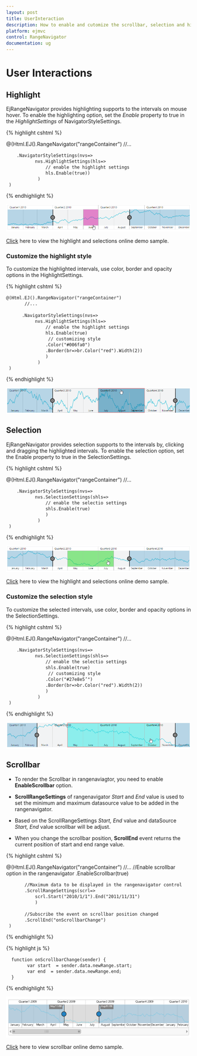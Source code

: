 ```yaml
---
layout: post
title: UserInteraction
description: How to enable and cutomize the scrollbar, selection and highlighting in ASP.NET MVC RangeNavigator.
platform: ejmvc
control: RangeNavigator
documentation: ug
---
```


# User Interactions

## Highlight

EjRangeNavigator provides highlighting supports to the intervals on mouse hover. To enable the highlighting option, set the *Enable* property to true in the *HighlightSettings* of NavigatorStyleSettings.

{% highlight cshtml %}

   @(Html.EJ().RangeNavigator("rangeContainer")
          //...

        .NavigatorStyleSettings(nvs=>
               nvs.HighlightSettings(hls=>
                   // enable the highlight settings
                   hls.Enable(true))
                )
     )

{% endhighlight %}


![](User-Interactions_images/User-Interactions_img1.png) 


[Click](http://mvc.syncfusion.com/demos/web/rangenavigator/rangehighlight) here to view the highlight and selections online demo sample.

### Customize the highlight style

To customize the highlighted intervals, use color, border and opacity options in the HighlightSettings.

{% highlight cshtml %}

    @(Html.EJ().RangeNavigator("rangeContainer")
           //...

          .NavigatorStyleSettings(nvs=>
               nvs.HighlightSettings(hls=>
                   // enable the highlight settings
                   hls.Enable(true)
                    // customizing style
                   .Color("#006fa0")
                   .Border(br=>br.Color("red").Width(2))
                   )
                )
     )


{% endhighlight %}

![](User-Interactions_images/User-Interactions_img2.png)


## Selection

EjRangeNavigator provides selection supports to the intervals by, clicking and dragging the highlighted intervals. To enable the selection option, set the Enable property to true in the SelectionSettings.

{% highlight cshtml %}

   @(Html.EJ().RangeNavigator("rangeContainer")
          //...

        .NavigatorStyleSettings(nvs=>
               nvs.SelectionSettings(shls=>
                   // enable the selectio settings
                   shls.Enable(true)
                   )
                )
     )

{% endhighlight %}


![](User-Interactions_images/User-Interactions_img3.png) 


[Click](http://mvc.syncfusion.com/demos/web/rangenavigator/rangehighlight) here to view the highlight and selections online demo sample.

### Customize the selection style

To customize the selected intervals, use color, border and opacity options in the SelectionSettings.

{% highlight cshtml %}

 @(Html.EJ().RangeNavigator("rangeContainer")
          //...

        .NavigatorStyleSettings(nvs=>
               nvs.SelectionSettings(shls=>
                   // enable the selectio settings
                   shls.Enable(true)
                    // customizing style
                   .Color("#27e8e5’")
                   .Border(br=>br.Color("red").Width(2))
                   )
                )
     )


{% endhighlight %}

![](User-Interactions_images/User-Interactions_img4.png)


## Scrollbar

* To render the Scrollbar in rangenaviagtor, you need to enable **EnableScrollbar** option.
 
* **ScrollRangeSettings** of  rangenavigator *Start* and *End* value is used to set the minimum and maximum datasource value to be added in the rangenavigator.
 
* Based on the ScrollRangeSettings *Start, End* value and dataSource *Start, End* value scrollbar will be adjust.

* When you change the scrollbar position, **ScrollEnd** event returns the current position of start and end range value.

{% highlight cshtml %}

 @(Html.EJ().RangeNavigator("rangeContainer")
          //...
           //Enable scrollbar option in the rangenavigator
           .EnableScrollbar(true)
           
           //Maximum data to be displayed in the rangenavigator control
           .ScrollRangeSettings(scrl=>
               scrl.Start("2010/1/1").End("2011/11/31")
               )
               
           //Subscribe the event on scrollbar position changed 
           .ScrollEnd("onScrollbarChange")
     )
     
{% endhighlight %}
    
{% highlight js %} 

      function onScrollbarChange(sender) {
            var start  = sender.data.newRange.start;
            var end  = sender.data.newRange.end;
      }
      
{% endhighlight %}

![](User-Interactions_images/User-Interactions_img5.png)

[Click](http://mvc.syncfusion.com/demos/web/rangenavigator/rangescrollbar) here to view scrollbar online demo sample.